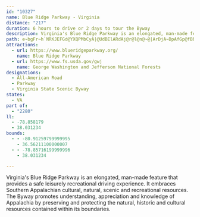 ```yaml
---
id: "10327"
name: Blue Ridge Parkway - Virginia
distance: "217"
duration: 6 hours to drive or 2 days to tour the Byway
description: Virginia's Blue Ridge Parkway is an elongated, man-made feature that provides a safe leisurely recreational driving experience. It embraces Southern Appalachian cultural, natural, scenic and recreational resources. The Byway promotes understanding, appreciation and knowledge of Appalachia by preserving and protecting the natural, historic and cultural resources contained within its boundaries.
path: e~bgFr~h`NRKJEFGd@YXQPMbCyA|@UdBElARdAj@r@l@n@~@|ArDjA~DpAfGp@fBb@f@b@X|E~Ax@r@Xr@NjBc@fCoAlESxB?rCRrBn@jCbAxBtAbBlAp@tAP|@CtAa@pDwBnA[d@Er@Dt@XbAr@\d@|E|I~AnEz@nEzBhOzAfG|ArE|EbL|DxHbDzFbBbCrAlArBfAxHzBrBHpFc@dBEpBTbAZ~@p@hAdAhFfHrAnAhBx@fFjAx@f@r@v@bC`ErCxDbBdBtDnCpBv@xANrFOvBL`B`@vAx@n@p@^x@n@xBNzA\~INdBn@lDhAnCrCvD~MhMlCrDhEbHxBhC|BzAlE`BdO|BrCfAzIlFhAP~AIbAYhAy@nEoElAy@vFeCbCmBh@y@j@sAdFsMhCiElC_D`BmAvCkA`Dm@|Ee@xA_@rFyBtAK|Ab@x@r@d@n@n@pBp@~Cx@fC`AxBx@lAjDvDvHhHrC~CrBrCxC`Ft@jCTtBAdCe@nFJjAh@`Bx@pAbAjA~AlAbAl@nA^r@DnAKrReFnB[vA@rE~@bAJv@GpDqAn@KlADhAp@p@lA`@xAj@lDfAtDj@jAt@jApCdDx@lAd@hAh@jCRzCC|CU`JH~Ah@rBrDlFNl@Dz@OjBsBzEi@pCErANdBr@zBx@rA~AxAhBp@hDn@x@\b@d@j@fAhAxEp@dBd@`ArAxAbCvArA`@tAV|@@zCW`BHp@Xf@`@^h@^lAJ`BG~@S`Au@vAgB`Cc@vAI`CPzC@vASdCWfAsBlE]xABxBt@zHr@xC~@lBx@jAfEfExBxCnAzBrE`KpBxChAlAdBrAjHrDnAxAxBjEx@lA`FrE~AxB~MxXnCxDv@tAp@vB`AlFh@`BhAdB~CxD~BrEx@lA`DxChDfCvBpAhBh@dDn@fBh@pFpDnF`BrA~@bDzCfDrB|B~@hAVhAFbEA~@Ll@\z@z@hA~CbA~ApMnKfBfBj@dA`C`Ht@|Ar@z@fFnEnAhBz@lB`BlHd@tAh@fArDjElDpDjA|@fC~AzFjChDxBrDtCbAh@vIzBbBrAr@xA~AzHbCdF^rB^lFX~A~@zBl@~@nAlA`HjDxB`BrApAnCfElH|RvAjClDhE|H~FbAdAdAtAbCvE~Zpt@dAlDD`AEnBe@`Bm@~@}HzFgB`AiDvA_AJiDEi@Dc@X]^[z@y@rDs@`Au@b@}@DoAe@wKgJmAw@_A]i@IyADiA^iA~@e@x@]dAUdB?bAb@pFJrBIbKHnJNvEhAbONlEo@tIu@~Di@rBgB`Es@bAkBfBiArAS`@YhAInBXpDBlGS`Fe@tFm@zEe@bCo@zBcFlMMn@IrAF|CxEhURzCWxBe@z@eAj@gFp@wJlC}AJyASoAk@kBsBkAkBS_@UoAUqFc@{@m@_@q@?m@Te@j@aD`Fi@\o@Li@?}JgBaE_Aq@IwAHeBz@_@v@StAC|@Fr@pAfELxAEfAs@`FBrGYrBm@vBOfAHjBXxAJfABp@U`AWd@YRqA\kHKqI}@_AGc@DyAfAoBpC_@hA?hAPl@XZjJrCh@p@XrAm@xGHf@Td@x@^pEEbAJx@Zn@v@^`B?fKNdA~@`CfB|Bt@lAh@fBDdBEz@O|@Od@s@`AmA^kCKwCm@e@_@]g@uBsF}@mAe@Qw@EuA^e@l@gBrDwErGa@fAi@`C]rCQxCJ~Fb@zDn@dDhAxChArB`HlJnAfCt@xB\`BT`DE|GJ`F~@tHbArGfB`JxCbMlCfJhBjFhCtFrAzBnLlP~@nBbBpFf@rDvA~PlArKhAdH~CzNXbCd@rJx@dErAfDt^~z@dAdE`EpVjA~EhAtCfBdCx@t@vFjDr@x@h@rANx@@dAOfITtBv@~DrDrNlBtFp@lA`D~C`@x@b@dBTrBBlAKpCm@hFB~APx@Vf@h@h@hFlCrBfB^p@nChG`BtClWb]n@j@h@Xx@DTIr@a@Xa@Nq@TuBB}ACmB_@}K?o@RoAn@mArEwBh@s@n@gBlBoNp@_Dl@kBr@kBtDqGbAqA|CaBr@W|Ea@xBLn@RfGjCpDbC`B|AnI~EnAX~A@`GkAtAEjDNrBIhCo@tAq@n@w@dEqJxCyDjAs@pAe@tBa@pFc@vDArCRbBjArIdJhDvEvBfDlAdCd@`CBzBa@pFB~@TrAb@x@|AdBnDfCfAdAhBfChAtBp@|@fAf@~APrBKfJeAvA?hAPh@Xt@dAvCnKn@~@`@^h@TfAHn@KdCs@`AM~ABt@TpA`AbDtFhAdA`@LpAEjAi@r@eAtBqF`@[nA]jAHhAz@fFlJhBdCh@X|CdAr@l@h@x@dA~Dd@hAvD~F|ApCtBlFpDnEZr@VdBh@lHnAtEzApCjCtCrBpA|D`BpAP`EDhBl@r@dAz@zE^lAV^nAjAfCtAnAb@lDf@~@?x@Qz@i@fFkF~@u@hA_@rAIfDd@fCr@x@^hAv@hD`Eh@j@d@RrAXrCDhBNhA|@rChFn@p@l@^p@LtDBp@X|@~@h@hANpFRlAn@lAlGxF^j@b@hBNnCTlBb@fAh@j@bCfBdARt@KzDuB^Kn@?r@JTJZb@fAvChAtDt@jDBdAw@tIBjAR~AZtAlA~Cd@fB|@rHzAtE`BlClFpFrXhUdAlAl@`ChAfJRlDG~AQx@Yj@iAl@iA?i@Q}BuAuAWs@JYTY^Qj@IfAC~ALlCTrBn@bDdCzHFX?l@S|@o@l@}DfAyAx@iAzA_@hAY~ASzBVlChBrG@rA_@pAQRs@TgBTyCWiEgAgAOeABiBZqBv@iA~@qAxB{BtFeAdAcGr@qAj@{ClCs@^wB`@oCLgAZ[Ro@dAUlA@tBb@`ENdDKfF]~BYz@e@|@iA~@i@R}Gl@}Ax@u@fAYnA]`He@nG?|AHfBb@~BrDbInA~Ej@~AfA`BrD~Cr@rAh@lCJnFl@lD`AvCb@l@hDxCf@`AX|ANxDTzAZjA|@`B~@pAx@r@x@`@lAP~DOd@DZEH?P?hC`BlA`AbCjCxAlB`HbL~@jAbBhArE|Bn@t@~BjEr@p@bAn@~BbA`CrAp@f@r@x@n@fAfAvCh@fD^fFn@jBhBzDr@rB~E|QfDrJvClGhAlBdAjAlBxAx@`AxBfFjAlAzEdDx@~@zAjCv@ZhEx@~@\pDfEn@XfE~@bFtElCj@|AJd@LtA~AfAlBn@j@t@NpCVh@Rn@XbBjBnAl@pIr@bC|@~A`ApIlIzJtHfItKhPlPhArBbChHZd@lAd@nCEx@@|@TfJnG~@d@zGdBhGbCfCvAxA?^Ll@lB^h@|FlF~CbBpBp@jAl@fA~@hAdBtClHhAlAfCx@zJrApHvAxJvCtF|BhSzL~DxA`ExClDzCbH`H|AdAdBXxAMhAw@vByClAu@z@W~AS`EYpD?pARpBx@bB~AjCzGhA~Bx@jApA~@jAf@rAXfERxCp@vAfAhCxDnBzAlHpDlFlBrAFpFmAbABnATlAx@d@l@|BvG~@rAx@h@xAd@vEb@zMfDzACr@O|AeAdAqAlAoBtA}CpCcMr@gCp@gBlAiBd@[n@Ef@Jd@j@Th@rBzKXv@b@p@h@`@lDdBlGrFhEzBt@dA\~AB`AIxAi@xAgCxCk@~@WfA?j@\tAr@jAzCpDnFpFjB|Al@P~@BlAUrEmBlCe@vFKxEB`IZ|C^hAVjBt@`@Zl@l@v@x@PRLPLRVf@h@lAXd@HZH`@Dh@Db@@nB@xAB|@FjAHd@Tp@HZN^JXR\Xb@VVXZJJPLTR`@Td@Pb@NtDx@hBXt@LxBd@nAX\H\R`@Z`@^vBzBZXXT`@Rn@V~@Zp@XZTVVNRDFJNNXJVHb@Ll@PlAHf@Jb@HVTf@HJLPNH`@Tj@NVBXARA`@Kr@[nB{@h@[b@Qx@Q`@Gp@En@AXA^C`@Bf@Hj@LjA`@b@HLBB?LDdC`Aj@TVFRDRDb@@RCJCRIVUjAiBTUPMRMREXCZBTDLFPJ`@ZhAnAbBhB^d@tAdBr@^h@LjAErAs@hAgB^_AxDoPl@kBd@y@nAgBfB_BxBmAxBk@~@E|@HdAZv@d@xAfBxClGx@|@lA`@h@Cx@]PQv@cBd@}BTkDAsDSuBY}AsDqLy@qDi@qRu@mFOkCJ_Ah@oA~@y@rA]|@EjBVv@XhCzAh@Pj@?f@M|DeC`AEpAd@xEdDbDfBpDdAvLrBlBn@~DxBxB|@bC^nGFhBVd@X^d@Rh@JdA?~@oAhJNbBb@t@^\x@RbF_@|@D~Br@xDlCdF`ErIxIfBxAnBlArEpB~LbDbBVhCDlDe@nBAr@FlGrAbBL`FSbFe@rA?x@LhAn@z@hAfDxIh@l@h@X`ANp@Kt@]|EmEr@YbAOtA@|A^jK~DhBXn@?tAW`Be@hD{A|B}AtAcBbB}Cx@mArCmCfDkCdFoEpDsFbByEd@yBd@cDfBcRj@wCf@sAbBmCbCgBdCw@vB_@pLD|DYvC_@jNaCbFe@`EQ|F?zKd@hHx@zD|@fH`DbFtDbB|Bh@hBPvA^rGf@lCxA`C^^rA~@bF`BzGbA|Ef@dPlAzARtHpCfGl@xCv@hBz@`BrAn@jA~AzHb@fB^x@|CvD~@rA~B`FvGzIvDnGlCzHbElNfD`I~@`DT|AbBxZ^vDlAtJZrAd@nAbBdCfAr@x@\zB^vACrBk@tDuBfA]`GYbGiApK}@dIiAlEWhB?`IXnBZ|BpAjA~@fClCb@x@ZdAN~AAlAiArHQzHkBhKMpBAhBTnD^rBn@nBdGrMTz@vEjb@hAtIdB~FfCnGp@~B`@fBZjDHhGItLObCi@`FKxB?pr@D`HP~E`BbVNlE?`F]xDe@tCm@|A{@dBwAbByBbBmJfF}ClCeAxAmAlCcGpQm@|@o@p@eBf@}@CmAa@eByAgD_FsAmAcBs@kAE}@JkJ~BaBn@}CdBaCvBsBfCqArBc@dAOt@NdA^^^J`E_@rEEt@Sl@YrBmB~AeAbBs@j@ErAPbAh@~@lAh@vBHdACfHlAhHDlAEbA_@~Bg@nA{@jBgGfKMr@Bf@Tp@f@^dCt@l@p@Tr@Dv@B`K]|HU|COfAo@fB}EzG}@vB[nBDj@Xx@h@^r@JrCErDm@xAk@hAy@lBsCv@_BpA{AdAq@|BSn@FrB|@vFbEx@bAh@fAh@fC@rBKjAs@~B_CxEObA@\Nd@|AfCZ~@PrAFtDLjAx@dDNlA?l@c@dBkH`La@x@Ox@Dx@^z@rB~Ax@~@^vA?zAsBvODvAbAxEDx@EzAi@|Dk@rCgFxPwA~Gq@zFOrC?xAFd@R`@ZXfAT|DkA|CK~@Sn@e@r@qAt@u@r@W|CGd@Yl@_AdA_DZY`Cu@h@]|DuFxBkBzAy@pAe@jAAb@L^XXr@Dl@O|CBrATr@bBxCh@nAXxAXvC^tAh@v@lH~EtArANXHl@?z@S~CFdANl@Xl@`@^jDbB`@x@Lz@nAz[b@vBZj@l@j@fFpBzAFjDYv@Rh@x@p@~BxA`JPlDBrFM`CQl@Yb@u@l@sB`Aw@p@uAjBc@XeANyBOgAFeAXsBdAs@j@Uh@IvA|@hM?|@m@rFC\NhBlAnCnCvDr@f@vDtA|@v@n@fB~@~I^jBn@rBl@bAz@bApDlC~@`AhApBhAxDhDdP~AlKlAfLh@`Br@~@xBv@xAx@b@f@~@dDx@bBlFvGjAfBh@xAl@`Kt@~ChBzBfAzBx@lDd@pAhAdBlAVnAQ~As@rAsAbBoAfC}B~G}BbEgBbKuFrDwAdEg@nFP~EfAxM~EbBHvF[t@Lr@j@x@xBp@xEfBhI?~@SjAeBhEYxAEfAD|@ZlAb@~@l@r@j@XjGpBn@f@nCdDfEfBr@l@jCrE`A|@hALdDqAx@Kl@Vr@jAPnAE~Gk@rFgAfGUtBCjC\fDTdA|@nBn@|@hA~@tAd@bAL|F?|@d@~@fBN~A?jCIlAy@hEI~ARrFIhHLbAn@nB~@vAnAj@vA?xEeAtAJfAl@jIhMdB|BxAlA|HtEjBjBzDfFjBlD`A`DR~AH`CNjATfAb@~@j@~@v@p@|FnCn@p@^j@XfABz@IbDc@fC_ArD}EnKSx@I~@H~AXjAZz@fBdDfDrErBlB~AdArChA|Dp@vD?nB_@rEsBh@Kl@D`A\|@`AbBdCj@h@v@b@jAX|DP~@f@\j@Rl@TdDt@|DN|AA^S`AcBrCUp@Ix@?r@^~A~AzElAnHZnAv@lAnAzA^~@Hv@IhDB~A~AzFx@jFd@`A|@j@rAPbCEhAXhF`EhAxA\fAJdASzFV|Ax@lAlJfInBhClA|BRnA?hAo@zE@fAXv@x@f@r@Ad@O`DiBnB]bCJbDx@vDrBtC~B`G~F~BbBfBbAnBx@zJ~C~At@fBdB|C~FZXbAXlCIx@VZ^Rl@Dj@ErCNdAXh@bAt@rE|@nAt@t@r@jKnO|A`Dh@pBH`BO`DSjCBtBTpAlBfGJxANtFRpCh@hCx@jBxAxBbDfEtA|ApCzBrCpArFfBrAl@xDzBbCvBfCdDbBpD`BrG|@vFh@`F^nGEfBSbAuAzDIr@?`BXdDWfAW\iAZaDDk@Nm@ZsFjF}@fAeAzBw@xD[jCYx@_@f@s@R_DGyAJkFrAmERk@RyAdA}CtDgAdB_@|@i@rCWfF]hC}AfD_BpBeAr@iB^cDLwARcCx@}BnBy@`Au@vAiDhIcDhFi@rAc@bC_@j@o@Ro@Og@g@eBaD_@c@y@a@o@?o@f@]~@SdBAzAc@~Au@|@iB`Ag@j@Yf@qA~D}@`A_AVy@AaN_C}@Lm@p@qAzD}BnDYt@YfCOlDo@`CaLtUcBhEy@lDsAdKy@zCiA~AmEtBe@^_@~@c@xCc@v@u@^yDEw@d@a@`Ai@fGmE`Tc@hEOdJHrB^tCdAxEBv@IxAu@bDYdGOl@_@d@s@^mCx@mClBuD`FiAvBw@|BKbA@lBl@~BhBlEtAbEzCpNtAfBlD`CdA`AlAnB|AlE~@fDXlBXfMd@`DzNne@t@bBx@rAf@j@z@h@`Ab@lKlChAl@|@p@z@z@tFfIxDlEnPlM|DfFnBxBdQjOfAhAtD`FfAdAlF`EhA~AhBfFRtAXdFZzA^n@vA|@pKjDfFjCdDrBfBnBx@rA~@|BjH|TbDnG~AdBlEdC~@rBx@`Dr@jAjAt@`DbAt@`@lArAdBxC\x@RdATfG^dC~@hCfG~M|CvHrI|UdDjHbDrFxAhBrJxIx@dAf@lAdAtEXv@h@x@bClChAxBj@dCn@`Hr@xB~@lApDrCrA~AbIvQrApBd@d@r@Z`Ep@nA`@bAj@dBjBpBpD`BxBpAt@lEtAhA|@d@t@b@~AnAfIj@lBzB`Fd@vAP`AFfACjHTrArChGXhAbAhGb@lAbApBnBfBlBv@bGfAd@^v@dAnDzM^r@rBhCTj@RjAHfERrAn@rBdCjFv@nCPxAv@lLV`Bv@vCr@`BfIjObEfIbApC`AtDbAjF|ApLb@bBnBtFRfATpCDxGUhEs@jDyA~EO|@EpBXtCd@vBtBxGl@zB|@fIZvApDtJTbBHhCPfAl@jAn@f@nDxBf@d@x@rAt@rCHnA?pAYxCe@rAs@rAiEdG]lAAr@NdAhB`FZlBl@|M^bD^`CnAtEvC~Id@zBHjB_@lFCfBHdAl@lBhDrGr@zBhArFdArC|@~AnAxAxAfArAp@vFlBtA~@n@~@n@zB~@`Ib@jCb@~AlBfDn@r@nB~AbFtCfDpAfCv@dF`A|B?xAMnJeDxBg@bBEbAJ`AXbAf@nLzKtAp@hBRnAEpA]bGiDbBm@hAW|CMrGX`DElNsB|C?bCTtJ|BtBXpBFxBArC_@pOgEzB_@dAE|ELdNlBbCErAUnAe@dI{F~CkB|D_BpEgAfGg@|E?bF`@rDr@|CjArCxAvGbFpFxFlHlKhDhDpD|BvL`FhBfAfB|AhCnD`G`MrBjDnBhCrBvBrFfElCtAvJ~DxDjBpGrDpSpNhGvClCx@rDn@vFp@lHBrQWbJFrM^zJv@bCf@dBp@jElChBfB~AvBnSvZvCrDrFtF`HlFlF`DbF~BjGxBbCrAbCrBlFnHr@h@~Al@xADz@IlB{@hAmAr@kA^gAX_Bb@aETcFNyVh@gMx@uIbBaLhAmFbAoDtByE~@eBlAgBxCeDbByAdBkAfCoAfDmAhFkApC_@tEMjENxEp@|Bd@j^pLzFpAdDd@pBJzNFfF^bC`@tMbDbC^~CT`J^fFHbCN~A\|@^bBfAtAfBbCpF|BhJnA`Mx@~Ut@jCn@`AvApAbA^rFz@|Ab@lHfDlEdChB`@fDdBbBj@nElAjJfBbCp@|CrArI`GdFjElElEbDpDxBvClChFnCrHhCfJlAdFlAnHnDlb@~@pHhAvFrAbF|@tCnCfHxA~CnC|EzCrExElGbGpG|VjUzCfDzAvB`CzDlCnFdBjE^jBXfCBrBM`B_@~BgDpO[|BUlDHfEt@tEn@jBlAjCjAzAtFzFdAxAbBjDr@xBx@fET`DD~CIjBQbB]xBoBdImCtI}FbOi@vBUxAGnALrBXpAt@dBfG`IvDzIdAdBlArAbDfCvH~DlC~@bFlAhALrAAbH_ApCErBLrCl@rCpAhCnBrBbCdAlB~ArEv@zEDzD[dL@`DBdBPlCf@`Dh@xBx@rB`BrCpErFnAjBh@fAn@fCLfB?~AcAjJI|AH|Cb@bChAjCt@~@bAv@hBt@pJvBhAf@t@j@`AfA~BjDpHdM~@pBb@xAxCbP|BxI~B`H`HdPb@xAd@jCRxHTtAXr@d@p@lDpDnBlClBlDdA`DbDzL|AfD|BrEh@zA^jBTpB?h@@pAFrDBpA@NFh@Hf@r@pCZlAz@zDH`BOdBc@~Ai@x@_Av@qEzBkCrB{BfCuBrDiDlIwCzJcCzMi@lFEnAC|Eh@vODdFGlDi@zJ?lDTtBXjBhD~KvA`Hv@bG\dGBzBMdCyArIc@zCGlCDrAd@jDtAfFlBnFfB~DbFtJn@dBh@lBTpBn@tIl@rBj@dAbA`AbAf@r@R`Gt@rKzCbBL|ABbF]lAPbAn@`@n@fClGhAlBz@t@pEdCr@z@Tj@Hr@@r@QpAUj@i@p@cC|Ag@d@e@bAKr@?nAdAlL?pA_@zFDlAHX~A|CfBnCfGxHrElElB~AdD|BlHbEhAz@x@~@v@lAr@jBJ~@E~@Yz@o@v@mATmCIo@Hi@VsBtBy@j@{@LmCCe@Lc@Zc@v@eB`L_B|FIhAJz@hBxDNj@LfAcAtOI~Bh@zI?`BObBc@tBcBdEUdAOlA?dA\rDd@tCrAlFh@tA`@v@`Ar@hAVt@?bDe@|ADbBf@tCdB|@r@`ArAf@lBHpBThAZv@hA~@fAPdCQhB@dGpBhADx@MrAk@~FyEjEeEbDsDnCmEhA{BfAoC^cBHeBS{DBmBZ{Ax@uArDiD~AkAhAa@fBQbBLx@VhBdAlBtBhAbC^tA~@nGXvAd@lAdBdD\`BH~@I`BYvAoAxDS~@Ez@Hv@^lAb@f@h@\nD~@lAb@p@d@vA|AvFbIjAjAv@f@z@\pAR|GSbANp@\xAxAnH~IhA`ChBvI~@dCbBfCfG~Gx@rA`@jAh@fCFrAIvBc@hF?xBNjAh@xBb@fAhAfBdC~CrDhF`HzNb@p@lD~C|C~AlGx@vHs@|BZrCx@|CtDvHzU`MnPrDxHfDtDtPzOfDlDnC~CnLjOxA|AnBlAlFdC~J`EhBp@hC^fKElCFtKxAxADdBEjMkBlBEbAZvEvDrAXzAG`GaApGNhBUbFmEpFsBr@_@d@i@^s@RuACsASyCBy@X_AX_@x@WpHIxBU~By@XSd@y@Rs@?kBgBiGQsBDkBr@aG@aC[sBcCaGUkA?{@j@eB\QnAD~DlA`AKtAm@xBmB|AqBxBuDtAyDv@{Aj@k@b@KlAJh@XnGjEpDbBdDbAvARh@DbASd@_@x@oAvE}KxCsFhAsAlBeBbCgBdAa@lAKn@Xr@~@~B|FdA|AhAz@l@Vx@JxBE|Am@nR{LhCq@~BQxId@fLMxAD|ATxCpAlA~@xDlDr@j@hAd@jBXtGLxDv@hAf@lAz@jAjAlAfBrA~CxChJfBvE~ClHbDhG|FfJfBrB~BpAfB^xBD`Jo@bGGvCSxB_AtCmCpBcAbCi@fHe@bB_@rAe@z@s@h@q@b@y@ZgAReAn@}IxAsFTo@lBwCbBeBbCkA|Ba@hCEtN`BpG^`ISl@WpAaAHKFMrA}AfEkG~@u@|@c@lGeA|BEvDRdC`@~HpBpALlABxBWh@SrByAj@qAXiAVkEOgID_B`@cDv@}Bj@aAvA}AnCoAhB]r@?hBX|Ar@x@v@~@~AXnARdBStUn@vPh@dEh@xBbA`CbBdChCrBnBx@|EjA|Af@t@`@x@v@hAfBlD~IhChEbCrBbOfIhBbB~@xA^`AhAnF^rAb@|@bAjAdBz@vDRrBd@`HdFzCfB~FnCdBtAtAtBr@jB\~A`@zEv@lDp@pAvAlAlAd@xALpJqAzALxAh@bBxAxBlAzCz@lEb@jBDzBOjE{@fCw@lAUhCElBXzBdApA`A~@dAdOnUtBbCzCvAtDr@xBl@rAv@vA~AbA~BnAbGxDtShC|KfDlK~CjI`EhIbEtGfDpEvGhHtAxBvD`I|AfBdAv@rBx@tJlAfLlCvFbAbDZ|CJ|BCnCUpCm@bDqAbWaQvGcDpIyDnAqArDuF\Yf@Qr@ElA^n@v@ZrAGlGXlBj@`AdIxHx@rAPx@H~@UzA}B~DYjBh@hPb@lF~BhJrA`Kr@lBh@~@|GnGrBbChCtDrAvAhBlAjKfFdDfCjBvB|IzLxBfBvDlBtLnCbDbApJfEzAX~GMtANbBj@n@^rAlAlJnL`E|DvCxBzOvJtI~GhEhExBjC`DdFdCzFn@rBl@rC`J`i@hAfEjA~B`CjC~@l@rAf@tB^dHj@jBj@jAl@xBzB~FzKjDpEdCxBfIfFf@^bA~An@bBXxCSbZHfAh@bCpAvDLhADrDLxAZbArAjCn@dBRfAFfAGbBw@rFUtDBfG^fFh@rCd@jA~@zAfErEd@bAnAtDjClFj@lBT~CkAbMJrCb@~A|ErMXlB@zHRrAXt@lCjEd@jBLlB]lHHfAR~@xFnMbBnFh@hCb@xCTvCDvDO`JDjAf@zC~@rBdAlAr@d@~@^~AR|BGtJ_CxBYtBKjBDnBXjAZfAh@zHfHfI~EhAfAhBnChAfClTlo@nAdCt@`AbA|@lAr@hHtCfHdFhA`@vB\tB?vB_@zIeEtBo@xAWlBKlAJzA\fAb@dAp@vAzAn@dA~@jCx@nExClVr@lCn@lAj@p@|@f@fBd@pMf@nDdApEfDlFrFhDzB`Cp@vIxA|Ad@bCxAz@t@`J~J|AxArBrA`I`E~A|AlEhFhB~A|BlA~Aj@nK~AnAZhAj@dBdBrArCvB`HlDtHZjAx@`GbAhEbAbCz@~AbE`Gf@~@t@tB^~Ah@rEHfGS`s@NfENtA\bB^z@nAjChBtCxAvA|@l@~Bj@fFLhCX`DjAdBrAh@x@l@fBN`A`@~FVrAt@~ArA~Ax@j@zAd@hN`BlBl@rBdAdAx@bAfBd@vBLrCCfDYrCy@zDyC~Im@lEp@|JFtDG~Hm@dIC`B\rCbAdChBnDhBnHZh@x@l@`AJt@KhAy@|FgGbA_@n@A|@Tn@v@Xh@~@bDh@dA`@\\Jj@Bf@Kj@k@^s@bC{KbBgDrAsAdAk@bAShAG~ANfB~@`FtFt@d@r@TnC\~@d@rBpC|@x@TFlAHz@WrCgBfAKrFdB|G?lAJ~@TdA~@f@r@d@|AdAtKVfA^~@xA~A|EtCbEfDrBdCj@jA`@rAVxAl@fH^`HRrIOzBwAlHEfBTfAXh@^^bAXpIe@hAFr@b@t@nALr@ZdIr@fHxBnPx@tD|ClJXpAJrAIrByBfI[lBSfCEzAJvCTdBh@rB|AtDvCjErHnFhBlCf@jAnBvOTjAlA~CbBnBtAbAlC~ApGzChAjAnAlBh@rAbB|I`@dAr@hAnAz@lAXbEj@hCR`CDxAEhAMhAe@rAy@xDaEfDsE`ByCl@sAr@}Bt@mGr@{Aj@g@`A_@n@?nAZxA|A|BzDbB~DbBhFdAjFtAtJ|@xD|EjMbAhErBxSt@jEbA`DrCxEdArAfBrAdB~@lBj@zLhA~JvBhBXnCJlBEtMyAnADxA^xA`At@~@^x@r@jClAzG~@hCr@~@zAvAbAd@~ItBdCjA`CxBbD`Gh@f@hAd@hADt@Mr@_@xAmAh@w@t@aBfBeIx@aBhAgAhAk@hG_CjIiGhC_BnRoI`DkBrAyA~AmCx@sBhAmDz@kBfA{@x@]hAKt@H|@XtAfAbA~Bz@nDp@lFZtHOvKBfB^fBp@dBvAtAx@j@z@VrJrAxTlBbLd@hLQhC@pHp@|FvA|Al@vKrF`ElBbCz@`IpBpJlAdBXx@^lAjAt@xA`D`OjCzHxB`ErKfQn@nAz@rCRdCT`HRxAd@jC|BfHr@`FDfC_@tMDlE\`DtBfLhA`Kr@`Eh@jBt@fB|AxB~BpBlCfAbC^nCDxBS`Cw@fF{CxB_B|DyBxBQbAPxAx@`@^jC`Fn@x@lBvAnEfB|@x@^r@Z`B?bBKfA_BzEWfAOpALdCrDvNr@lD`B`Lp@vCzAtD|AfCvHrIlD~CvCzBx@f@~@\~ARfDLnDExCb@dHrBhCf@bAJlHFfDd@lJdD|RzIxCfA`EfAdEn@`E^pGnAnFjBfFxCjGrEjLlKxAvAjA|ApBrDn@jBh@|BxB`Nx@jDrEnMh@lBxD~^f@vDd@`CbAhCbBpCbB~AhB`AdBj@fB\rDRxSC`FHrFl@hAd@xAdAh@`@~@rAx@`Bl@dCNdAJ~BIzCu@tFgFxR_CpLiA~Hm@nFYjEHfDTlC~@xCjE`IhCxGvDhLvGpOp@vCL`ADvBIlC[rBs@~BoB`FcClHyAtFiAtFs@~EYjDChBVrDd@~A^p@|@x@x@Xn@Fx@AxFm@fBHbA\nBrAhCrDvApAz@^dIzAtAp@bCfBpDxD|EnGtClEfB`DjAjDfAlFz@zGf@dHJlFi@tDaGbU{@tQc@fCs@dBiAxAuA`AiBd@uL~AoBd@wDnAcHpD}Af@_B^yHr@a@LyBpAcB~BgA`EK~@eAzQw@`KuBbSqDbVmFbWgC|HeDpHyA`CqKbNaAdBy@zBe@xBIjCBfCRxAVrAbArChA~Bv@~Bh@`CPzBHbCCdCq@rSMlKB`Jn@v`@I`Ck@tEs@dDoBjFw@`BoCrEsC~CaFfEcEzDeArAgDfFiBrDgQxc@sCdEiFfFe@`A_@rAM~AL~BnFfg@pFde@ZdFGfCStA_@~Au@|AcCtDc@lBEpANhEIdCo@dCsAfCy@lB_@`CI|BBxBNhCXpB^xA^x@hAjAdBr@jHxBrClBdBrBx@~Al@`Bx@dD~@vGXpGO`H_@zCYpBmG~Xg@lDQ~D@nDVpCj@pCbCnJt@zFVnHMpHUhBiAjDu@pA{CbCkDvD}AzDYxA_@zFHvFT`CdAbFhA~Cb@x@lBpClDtCh@p@`@p@Rr@H`AEdA}@tG_@zDE|DNbDd@jDn@~An@z@|DhDl@z@X~@NlAHvBGhGF`CVxC`BdHz@nBvBpCt@f@vAr@|FfBjAt@f@l@n@xAPfAFjGNnBd@rArA|Ar@`@bF`BxBbAvBlA|EfDzAr@`D~@fLzA|Bt@hB`ArApA~@hAt@dBb@rBD`AAvBg@xCcC`JQrBDdAb@fB`ArA`Bp@lD^dAXnAlA\r@T~@H~@ClAa@lFCnDN~HbA|RjBhR\xBlAxEtB`FrB`D|A|AhD`B|AXdBJpLMlDRzCr@zBz@pBjA`BpAbCrC~FfKnArAbHhGlB`CbBpC|BfFfK|\hBzElBvD~B|BnN~JnBhCv@xA~@pChClMh@rBx@rB|B`Fx@xBVxA`@rDNfDN`HC`I_@xDoBxHm@bDEpAHtANjAZfApCbFtC`EfDzDrDpDdAl@hA^~Gz@z@\vA`AzArB`C~DnAlCr@zBXjDItBWvAoAxCyDbF]v@Kx@CrAN~@vAdD~CbFrB~BfEjD|DtBfLpEzBf@nCJxAKl@Qt@J~AS|ADr@RdAz@d@n@Xn@vAdFt@lDx@zFb@dEPxDF`E?xCWhPBdENnDZ~CbC|MR~BK`CYpCcE~TIj@Cb@En@?l@R|ChAlFZfEK~C}@nGIrABpCNfFr@|HVpBl@dCfCzHNlCIjAUbAgBbEcCtEyBjDyKlOMRQZM`@M`@G^E`@Af@?XD`@DXLh@JZLVRZRRpDpD|@~A`@tAr@|DnAfDlAdB|DnEhArBb@pAZzAn@~G^~B|AnE~ApCzHfIlCpDfOlXpA`B`Ax@|Al@jGb@rBh@hCvAnAfAvAdBhClEbAfCnAdEn@rCd@dDlAbK~BfIx@~AlDbFfBpBlFjElDbBhDp@jBDxHs@dBDrARhB~@t@r@fC`DtAjAbD`BpBXbB?lFSfJk@rC[dAY|@c@|DiD~A_AvCi@hBHlAT~@d@dC|BpA~AnAnBhCzFlAvEx@fF^`GIxCYnBe@pBgEzIy@pCYnCe@xJmA|EyBdGUxA?fBN~AbBrGN~BF|DV|AbAnBbGbFxB`CnB`DpA~Dh@xCPlFEfB_@tCgA|CeWjd@mAnCy@`CyAlGu@xHGzBFbDJlBh@fDRr@x@dBhAhBrFbGbAtAbAdCZlAXrBt@bL^jDpAfFdAjCx@rAx@t@tAj@`APdBElEq@~@?h@Jx@l@X^bBzEt@bAx@^|Et@r@\bAt@z@vA|AlEx@fA
attractions:
  - url: https://www.blueridgeparkway.org/
    name: Blue Ridge Parkway
  - url: https://www.fs.usda.gov/gwj
    name: George Washington and Jefferson National Forests
designations:
  - All-American Road
  - Parkway
  - Virginia State Scenic Byway
states:
  - VA
part of:
  - "2280"
ll:
  - -78.858179
  - 38.031234
bounds:
  - - -80.91259799999995
    - 36.56211100000007
  - - -78.85716199999996
    - 38.031234

---
```


Virginia's Blue Ridge Parkway is an elongated, man-made feature that provides a safe leisurely recreational driving experience. It embraces Southern Appalachian cultural, natural, scenic and recreational resources. The Byway promotes understanding, appreciation and knowledge of Appalachia by preserving and protecting the natural, historic and cultural resources contained within its boundaries.
